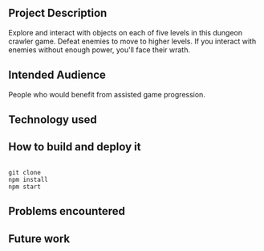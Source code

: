 <h2> Project Description </h2>

Explore and interact with objects on each of five levels in this dungeon crawler game. Defeat enemies to move to higher levels. If you interact with enemies without enough power, you'll face their wrath. 

<h2> Intended Audience </h2>

People who would benefit from assisted game progression.

<h2> Technology used </h2>

<h2> How to build and deploy it </h2>

<code>
git clone 
npm install 
npm start
</code>

<h2> Problems encountered </h2>

<h2> Future work </h2>

